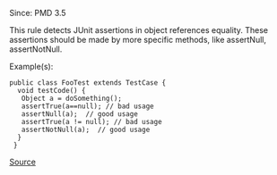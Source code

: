 Since: PMD 3.5

This rule detects JUnit assertions in object references equality. These assertions should be made by 
more specific methods, like assertNull, assertNotNull.

Example(s):
```
public class FooTest extends TestCase {
  void testCode() {
   Object a = doSomething();
   assertTrue(a==null); // bad usage
   assertNull(a);  // good usage
   assertTrue(a != null); // bad usage
   assertNotNull(a);  // good usage
  }
 }
```

[Source](https://pmd.github.io/pmd-5.5.4/pmd-java/rules/java/junit.html#UseAssertNullInsteadOfAssertTrue)
